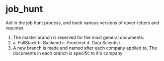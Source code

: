 # job_hunt
Aid in the job hunt process, and track various versions of cover-letters and resumes

1. The master branch is reserved for the most general documents:
2.
   a. FullStack
   b. Backend
   c. Frontend
   d. Data Scientist
3. A new branch is made and named after each company applied to. The documents in each branch is specific to it's company

